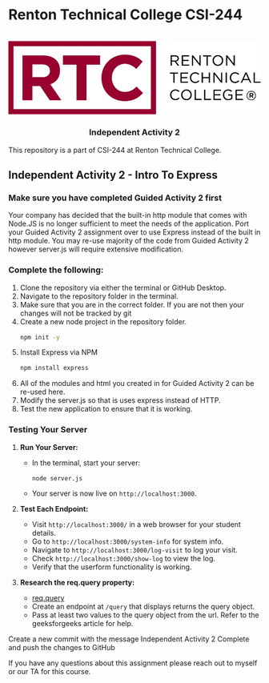 # Renton Technical College CSI-244
<br />    

<div align="center">  
    <img src="logo.jpg" alt="Logo">
    <h3 align="center">Independent Activity 2</h3>
</div>

This repository is a part of CSI-244 at Renton Technical College.

## Independent Activity 2 - Intro To Express

### Make sure you have completed Guided Activity 2 first

Your company has decided that the built-in http module that comes with Node.JS is no longer sufficient to meet the needs of the application. Port your Guided Activity 2 assignment over to use Express instead of the built in http module. You may re-use majority of the code from Guided Activity 2 however server.js will require extensive modification.

### Complete the following:

1. Clone the repository via either the terminal or GitHub Desktop.
2. Navigate to the repository folder in the terminal.
3. Make sure that you are in the correct folder. If you are not then your changes will not be tracked by git
4. Create a new node project in the repository folder.
     ```bash
     npm init -y
     ```
5. Install Express via NPM
     ```bash
     npm install express
     ```
7. All of the modules and html you created in for Guided Activity 2 can be re-used here.
8. Modify the server.js so that is uses express instead of HTTP.
9. Test the new application to ensure that it is working.

### Testing Your Server

1. **Run Your Server:**
   - In the terminal, start your server:
     ```bash
     node server.js
     ```
   - Your server is now live on `http://localhost:3000`.

2. **Test Each Endpoint:**
   - Visit `http://localhost:3000/` in a web browser for your student details.
   - Go to `http://localhost:3000/system-info` for system info.
   - Navigate to `http://localhost:3000/log-visit` to log your visit.
   - Check `http://localhost:3000/show-log` to view the log.
   - Verify that the userform functionality is working.

3. **Research the req.query property:**
   - [req.query ](https://www.geeksforgeeks.org/express-js-req-query-property/)
   - Create an endpoint at `/query` that displays returns the query object.
   - Pass at least two values to the query object from the url. Refer to the geeksforgeeks article for help.

Create a new commit with the message Independent Activity 2 Complete and push the changes to GitHub


If you have any questions about this assignment please reach out to myself or our TA for this course.
